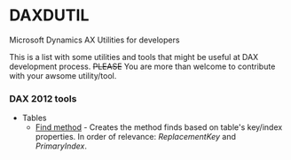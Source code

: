 # DAXDUTIL
Microsoft Dynamics AX Utilities for developers

This is a list with some utilities and tools that might be useful at DAX development process. ~~PLEASE~~ You are more than welcome to contribute with your awsome utility/tool.

### DAX 2012 tools
* Tables
  * [Find method](https://github.com/anderson-joyle/DAXDUTIL/blob/master/Tables/DAXD_TableFindMethod.xpo) - Creates the method finds based on table's key/index properties. In order of relevance: *ReplacementKey* and *PrimaryIndex*.


